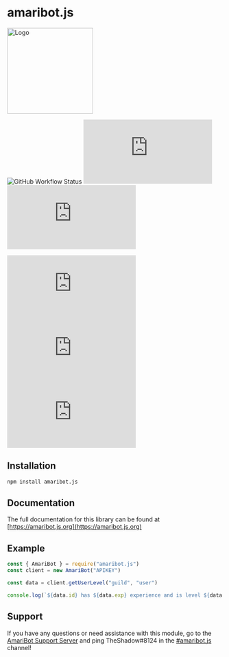 # amaribot.js

<img src="https://amaribot.com/static/media/Flowers.116aee2b.png" alt="Logo" width="200"/>

![GitHub Workflow Status](https://img.shields.io/github/actions/workflow/status/amaribot/amaribot.js/test.yml?style=for-the-badge) [![Libraries.io dependency status for latest release](https://img.shields.io/librariesio/release/npm/amaribot.js?style=for-the-badge)](https://libraries.io/npm/amaribot.js) [![Snyk Vulnerabilities for npm package](https://img.shields.io/snyk/vulnerabilities/npm/amaribot.js?style=for-the-badge)](https://snyk.io/)

[![node-current](https://img.shields.io/node/v/amaribot.js?style=for-the-badge)](https://nodejs.org/en/) [![GitHub contributors](https://img.shields.io/github/contributors/amaribot/amaribot.js?style=for-the-badge)](https://github.com/amaribot-js/amaribot.js/graphs/contributors) [![npm](https://img.shields.io/npm/dt/amaribot.js?style=for-the-badge)](https://www.npmjs.com/package/amaribot.js)

## Installation

```bash
npm install amaribot.js
```

## Documentation

The full documentation for this library can be found at [https://amaribot.js.org](https://amaribot.js.org)

## Example

```js
const { AmariBot } = require("amaribot.js")
const client = new AmariBot("APIKEY")

const data = client.getUserLevel("guild", "user")

console.log(`${data.id} has ${data.exp} experience and is level ${data.level}`)
```

## Support

If you have any questions or need assistance with this module, go to the [AmariBot Support Server](https://discord.gg/EQWMP2uzTp) and ping TheShadow#8124 in the [#amaribot.js](https://discord.com/channels/346474194394939393/882370014974443530) channel!
